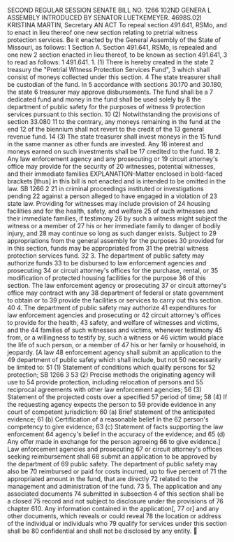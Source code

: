 SECOND REGULAR SESSION
SENATE BILL NO. 1266
102ND GENERA L ASSEMBLY
INTRODUCED BY SENATOR LUETKEMEYER.
4698S.02I KRISTINA MARTIN, Secretary
AN ACT
To repeal section 491.641, RSMo, and to enact in lieu thereof one new section relating to pretrial
witness protection services.
Be it enacted by the General Assembly of the State of Missouri, as follows:
1 Section A. Section 491.641, RSMo, is repealed and one new
2 section enacted in lieu thereof, to be known as section 491.641,
3 to read as follows:
1 491.641. 1. (1) There is hereby created in the state
2 treasury the "Pretrial Witness Protection Services Fund",
3 which shall consist of moneys collected under this section.
4 The state treasurer shall be custodian of the fund. In
5 accordance with sections 30.170 and 30.180, the state
6 treasurer may approve disbursements. The fund shall be a
7 dedicated fund and money in the fund shall be used solely by
8 the department of public safety for the purposes of witness
9 protection services pursuant to this section.
10 (2) Notwithstanding the provisions of section 33.080
11 to the contrary, any moneys remaining in the fund at the end
12 of the biennium shall not revert to the credit of the
13 general revenue fund.
14 (3) The state treasurer shall invest moneys in the
15 fund in the same manner as other funds are invested. Any
16 interest and moneys earned on such investments shall be
17 credited to the fund.
18 2. Any law enforcement agency and any prosecuting or
19 circuit attorney's office may provide for the security of
20 witnesses, potential witnesses, and their immediate families
EXPLANATION-Matter enclosed in bold-faced brackets [thus] in this bill is not enacted
and is intended to be omitted in the law.
SB 1266 2
21 in criminal proceedings instituted or investigations pending
22 against a person alleged to have engaged in a violation of
23 state law. Providing for witnesses may include provision of
24 housing facilities and for the health, safety, and welfare
25 of such witnesses and their immediate families, if testimony
26 by such a witness might subject the witness or a member of
27 his or her immediate family to danger of bodily injury, and
28 may continue so long as such danger exists. Subject to
29 appropriations from the general assembly for the purposes
30 provided for in this section, funds may be appropriated from
31 the pretrial witness protection services fund.
32 3. The department of public safety may authorize funds
33 to be disbursed to law enforcement agencies and prosecuting
34 or circuit attorney's offices for the purchase, rental, or
35 modification of protected housing facilities for the purpose
36 of this section. The law enforcement agency or prosecuting
37 or circuit attorney's office may contract with any
38 department of federal or state government to obtain or to
39 provide the facilities or services to carry out this section.
40 4. The department of public safety may authorize
41 expenditures for law enforcement agencies and prosecuting or
42 circuit attorney's offices to provide for the health,
43 safety, and welfare of witnesses and victims, and the
44 families of such witnesses and victims, whenever testimony
45 from, or a willingness to testify by, such a witness or
46 victim would place the life of such person, or a member of
47 his or her family or household, in jeopardy. [A law
48 enforcement agency shall submit an application to the
49 department of public safety which shall include, but not
50 necessarily be limited to:
51 (1) Statement of conditions which qualify persons for
52 protection;
SB 1266 3
53 (2) Precise methods the originating agency will use to
54 provide protection, including relocation of persons and
55 reciprocal agreements with other law enforcement agencies;
56 (3) Statement of the projected costs over a specified
57 period of time;
58 (4) If the requesting agency expects the person to
59 provide evidence in any court of competent jurisdiction:
60 (a) Brief statement of the anticipated evidence;
61 (b) Certification of a reasonable belief in the
62 person's competency to give evidence;
63 (c) Statement of facts supporting the law enforcement
64 agency's belief in the accuracy of the evidence; and
65 (d) Any offer made in exchange for the person agreeing
66 to give evidence.] Law enforcement agencies and prosecuting
67 or circuit attorney's offices seeking reimbursement shall
68 submit an application to be approved by the department of
69 public safety. The department of public safety may also be
70 reimbursed or paid for costs incurred, up to five percent of
71 the appropriated amount in the fund, that are directly
72 related to the management and administration of the fund.
73 5. The application and any associated documents
74 submitted in subsection 4 of this section shall be a closed
75 record and not subject to disclosure under the provisions of
76 chapter 610. Any information contained in the application[,
77 or] and any other documents, which reveals or could reveal
78 the location or address of the individual or individuals who
79 qualify for services under this section shall be
80 confidential and shall not be disclosed by any entity.
